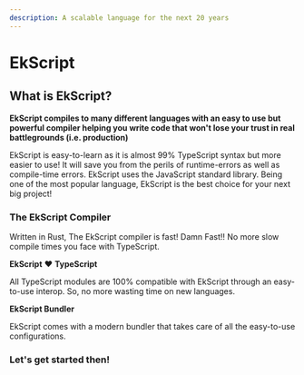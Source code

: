 ```yaml
---
description: A scalable language for the next 20 years
---
```


# EkScript

## What is EkScript? 

**EkScript compiles to many different languages with an easy to use but powerful compiler helping you write code that won't lose your trust in real battlegrounds \(i.e. production\)**

EkScript is easy-to-learn as it is almost 99% TypeScript syntax but more easier to use! It will save you from the perils of runtime-errors as well as compile-time errors. EkScript uses the JavaScript standard library. Being one of the most popular language, EkScript is the best choice for your next big project!

### The EkScript Compiler

Written in Rust, The EkScript compiler is fast! Damn Fast!! No more slow compile times you face with TypeScript.

**EkScript** ❤️ **TypeScript**

All TypeScript modules are 100% compatible with EkScript through an easy-to-use interop. So, no more wasting time on new languages.

**EkScript Bundler**

EkScript comes with a modern bundler that takes care of all the easy-to-use configurations.

### Let's get started then!







